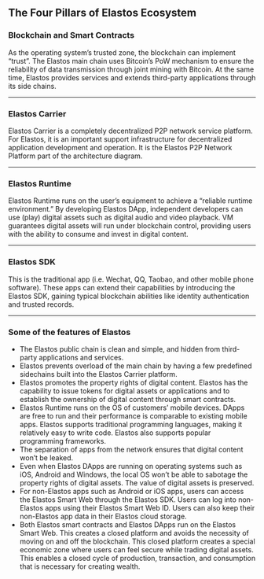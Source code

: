 ## The Four Pillars of Elastos Ecosystem

### Blockchain and Smart Contracts

As the operating system’s trusted zone, the blockchain can implement “trust”. The Elastos main chain uses Bitcoin’s PoW mechanism to ensure the reliability of data transmission through joint mining with Bitcoin. At the same time, Elastos provides services and extends third-party applications through its side chains.

---

### Elastos Carrier

Elastos Carrier is a completely decentralized P2P network service platform. For Elastos, it is an important support infrastructure for decentralized application development and operation. It is the Elastos P2P Network Platform part of the architecture diagram.

---

### Elastos Runtime

Elastos Runtime runs on the user’s equipment to achieve a “reliable runtime environment.” By developing Elastos DApp, independent developers can use (play) digital assets such as digital audio and video playback. VM guarantees digital assets will run under blockchain control, providing users with the ability to consume and invest in digital content.

---

### Elastos SDK

This is the traditional app (i.e. Wechat, QQ, Taobao, and other mobile phone software). These apps can extend their capabilities by introducing the Elastos SDK, gaining typical blockchain abilities like identity authentication and trusted records.

---

### Some of the features of Elastos

* The Elastos public chain is clean and simple, and hidden from third-party applications and services.
* Elastos prevents overload of the main chain by having a few predefined sidechains built into the Elastos Carrier platform.
* Elastos promotes the property rights of digital content. Elastos has the capability to issue tokens for digital assets or applications and to establish the ownership of digital content  through smart contracts.
* Elastos Runtime runs on the OS of customers’ mobile devices. DApps are free to run and their performance is comparable to existing mobile apps. Elastos supports traditional programming languages, making it relatively easy to write code. Elastos also supports popular programming frameworks.
* The separation of apps from the network ensures that digital content won’t be leaked.
* Even when Elastos DApps are running on operating systems such as iOS, Android and Windows, the local OS won’t be able to sabotage the property rights of digital assets. The value of digital assets is preserved.
* For non-Elastos apps such as Android or iOS apps, users can access the Elastos Smart Web through the Elastos SDK. Users can log into non-Elastos apps using their Elastos Smart Web ID. Users can also keep their non-Elastos app data in their Elastos cloud storage.
* Both Elastos smart contracts and Elastos DApps run on the Elastos Smart Web. This creates a closed platform and avoids the necessity of moving on and off the blockchain. This closed platform creates a special economic zone where users can feel secure while trading digital assets. This enables a closed cycle of production, transaction, and consumption that is necessary for creating wealth. 
